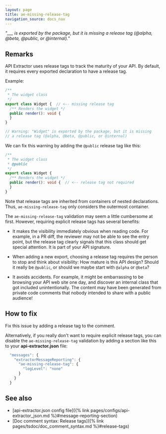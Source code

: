 ```yaml
---
layout: page
title: ae-missing-release-tag
navigation_source: docs_nav
---
```


*"___ is exported by the package, but it is missing a release tag (@alpha, @beta, @public, or @internal)."*

## Remarks

API Extractor uses release tags to track the maturity of your API.  By default, it requires every exported
declaration to have a release tag.

Example:

```ts
/**
 * The widget class
 */
export class Widget {  // <-- missing release tag
  /** Renders the widget */
  public render(): void {
  }
}

// Warning: "Widget" is exported by the package, but it is missing
// a release tag (@alpha, @beta, @public, or @internal)
```

We can fix this warning by adding the `@public` release tag like this:

```ts
/**
 * The widget class
 * @public
 */
export class Widget {
  /** Renders the widget */
  public render(): void {  // <-- release tag not required
  }
}
```

Note that release tags are inherited from containers of nested declarations.  Thus, `ae-missing-release-tag` only
considers the outermost container.

The `ae-missing-release-tag` validation may seem a little cumbersome at first. However, requiring explicit release tags
has several benefits:

- It makes the visibility immediately obvious when reading code. For example, in a PR diff, the reviewer may
  not be able to see the entry point, but the release tag clearly signals that this class should get special
  attention. It is part of your API signature.

- When adding a new export, choosing a release tag requires the person to stop and think about visibility:  How mature
  is this API design?  Should it really be `@public`, or should we maybe start with `@alpha` or `@beta`?

- It avoids accidents.  For example, it might be embarrassing to be browsing your API web site one day, and
  discover an internal class that got included unintentionally. The content may have been generated from private
  code comments that nobody intended to share with a public audience!

## How to fix

Fix this issue by adding a release tag to the comment.

Alternatively, if you really don't want to require explicit release tags, you can disable the `ae-missing-release-tag`
validation by adding a section like this to your **api-extractor.json** file:

```js
  "messages": {
    "extractorMessageReporting": {
      "ae-missing-release-tag": {
        "logLevel": "none"
      }
    }
  }
```


## See also

- [api-extractor.json config file]({% link pages/configs/api-extractor_json.md %}#message-reporting-section)
- [Doc comment syntax: Release tags]({% link pages/tsdoc/doc_comment_syntax.md %}#release-tags)
